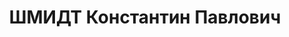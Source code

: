 ---
title: ШМИДТ Константин Павлович
description: 'Род. в 1902, Гродненская губ., Кобрин, русский, обр.: высшее, ранее
  член ВКП(б). Проживал: Томск. ТЭМИИТ, доцент

  Арестован 26.09.1936. Обв.: к-р троцкистская организация. Приговор: 29.04.1937 –
  10 лет, 5 лет поражения в правах.

  Реабилитирован 04.07.1956'
---